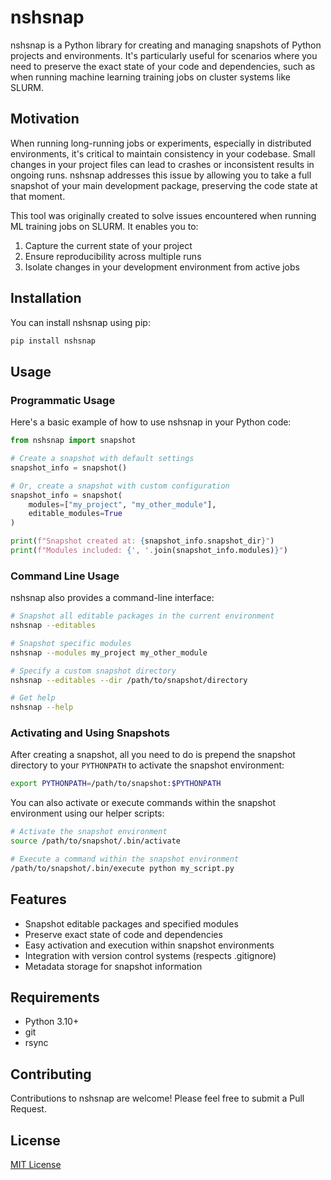 # nshsnap

nshsnap is a Python library for creating and managing snapshots of Python projects and environments. It's particularly useful for scenarios where you need to preserve the exact state of your code and dependencies, such as when running machine learning training jobs on cluster systems like SLURM.

## Motivation

When running long-running jobs or experiments, especially in distributed environments, it's critical to maintain consistency in your codebase. Small changes in your project files can lead to crashes or inconsistent results in ongoing runs. nshsnap addresses this issue by allowing you to take a full snapshot of your main development package, preserving the code state at that moment.

This tool was originally created to solve issues encountered when running ML training jobs on SLURM. It enables you to:

1. Capture the current state of your project
2. Ensure reproducibility across multiple runs
3. Isolate changes in your development environment from active jobs

## Installation

You can install nshsnap using pip:

```bash
pip install nshsnap
```

## Usage

### Programmatic Usage

Here's a basic example of how to use nshsnap in your Python code:

```python
from nshsnap import snapshot

# Create a snapshot with default settings
snapshot_info = snapshot()

# Or, create a snapshot with custom configuration
snapshot_info = snapshot(
    modules=["my_project", "my_other_module"],
    editable_modules=True
)

print(f"Snapshot created at: {snapshot_info.snapshot_dir}")
print(f"Modules included: {', '.join(snapshot_info.modules)}")
```

### Command Line Usage

nshsnap also provides a command-line interface:

```bash
# Snapshot all editable packages in the current environment
nshsnap --editables

# Snapshot specific modules
nshsnap --modules my_project my_other_module

# Specify a custom snapshot directory
nshsnap --editables --dir /path/to/snapshot/directory

# Get help
nshsnap --help
```

### Activating and Using Snapshots

After creating a snapshot, all you need to do is prepend the snapshot directory to your `PYTHONPATH` to activate the snapshot environment:

```bash
export PYTHONPATH=/path/to/snapshot:$PYTHONPATH
```

You can also activate or execute commands within the snapshot environment using our helper scripts:

```bash
# Activate the snapshot environment
source /path/to/snapshot/.bin/activate

# Execute a command within the snapshot environment
/path/to/snapshot/.bin/execute python my_script.py
```

## Features

- Snapshot editable packages and specified modules
- Preserve exact state of code and dependencies
- Easy activation and execution within snapshot environments
- Integration with version control systems (respects .gitignore)
- Metadata storage for snapshot information

## Requirements

- Python 3.10+
- git
- rsync

## Contributing

Contributions to nshsnap are welcome! Please feel free to submit a Pull Request.

## License

[MIT License](LICENSE)
